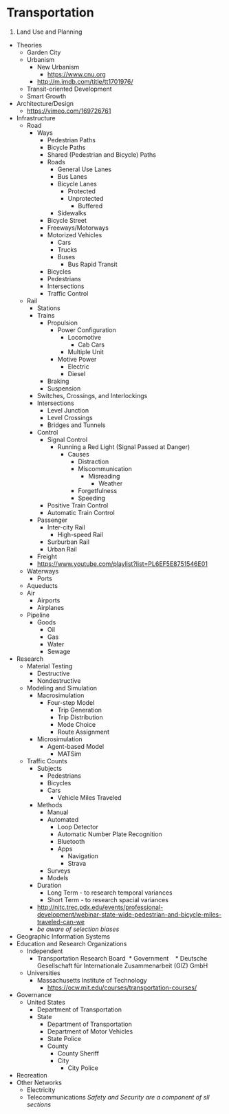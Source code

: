 # Transportation

1. Land Use and Planning
  * Theories
    * Garden City
    * Urbanism 
      * New Urbanism
        * https://www.cnu.org
      * http://m.imdb.com/title/tt1701976/
    * Transit-oriented Development
    * Smart Growth
  * Architecture/Design
    * https://vimeo.com/169726761
* Infrastructure
  * Road
    * Ways
      * Pedestrian Paths
      * Bicycle Paths
      * Shared (Pedestrian and Bicycle) Paths
      * Roads
        * General Use Lanes
        * Bus Lanes
        * Bicycle Lanes
          * Protected
          * Unprotected
            * Buffered
        * Sidewalks
      * Bicycle Street
      * Freeways/Motorways
      * Motorized Vehicles
        * Cars
        * Trucks
        * Buses
          * Bus Rapid Transit
      * Bicycles
      * Pedestrians
      * Intersections
      * Traffic Control
  * Rail
    * Stations
    * Trains
      * Propulsion
        * Power Configuration
          * Locomotive
            * Cab Cars
          * Multiple Unit
        * Motive Power
          * Electric
          * Diesel
      * Braking
      * Suspension
    * Switches, Crossings, and Interlockings
    * Intersections
      * Level Junction
      * Level Crossings
      * Bridges and Tunnels
    * Control
      * Signal Control
        * Running a Red Light (Signal Passed at Danger)
          * Causes
            * Distraction
            * Miscommunication
              * Misreading
                * Weather
            * Forgetfulness
            * Speeding
      * Positive Train Control
      * Automatic Train Control
    * Passenger
      * Inter-city Rail
        * High-speed Rail
      * Surburban Rail
      * Urban Rail
    * Freight
    * https://www.youtube.com/playlist?list=PL6EF5E8751546E01
  * Waterways
    * Ports
  * Aqueducts
  * Air
    * Airports
    * Airplanes
  * Pipeline
    * Goods
      * Oil
      * Gas
      * Water
      * Sewage
* Research
  * Material Testing
     * Destructive
     * Nondestructive 
  * Modeling and Simulation
    * Macrosimulation
      * Four-step Model
        * Trip Generation
        * Trip Distribution
        * Mode Choice
        * Route Assignment
    * Microsimulation
      * Agent-based Model
        * MATSim
  * Traffic Counts
    * Subjects
      * Pedestrians
      * Bicycles
      * Cars
        * Vehicle Miles Traveled
    * Methods
      * Manual
      * Automated
        * Loop Detector
        * Automatic Number Plate Recognition
        * Bluetooth
        * Apps
          * Navigation
          * Strava
      * Surveys
      * Models
    * Duration
      * Long Term - to research temporal variances
      * Short Term - to research spacial variances
    * http://nitc.trec.pdx.edu/events/professional-development/webinar-state-wide-pedestrian-and-bicycle-miles-traveled-can-we
    * *be aware of selection biases*
 * Geographic Information Systems
* Education and Research Organizations
  * Independent
    * Transportation Research Board
  * Government 
    * Deutsche Gesellschaft für Internationale Zusammenarbeit (GIZ) GmbH
  * Universities
    * Massachusetts Institute of Technology
      * https://ocw.mit.edu/courses/transportation-courses/
* Governance
  * United States
    * Department of Transportation
    * State
      * Department of Transportation
      * Department of Motor Vehicles
      * State Police
      * County
        * County Sheriff
        * City
          * City Police
* Recreation
* Other Networks
  * Electricity
  * Telecommunications
*Safety and Security are a component of sll sections*
